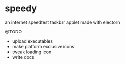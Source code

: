 # speedy
an internet speedtest taskbar applet made with electorn

@TODO
- upload executables
- make platform exclusive icons
- tweak loading icon
- write docs
